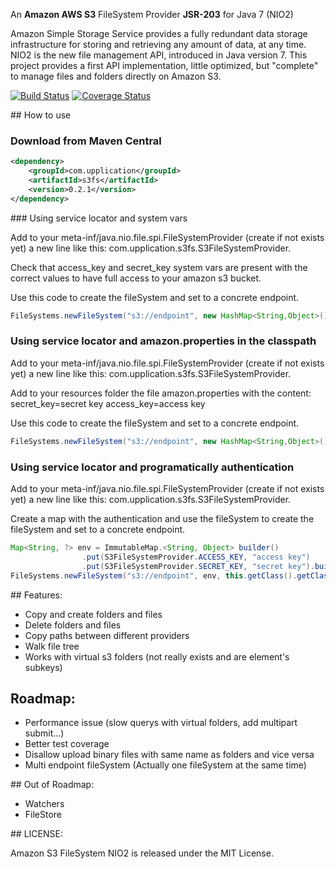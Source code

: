 An **Amazon AWS S3** FileSystem Provider **JSR-203** for Java 7 (NIO2)

Amazon Simple Storage Service provides a fully redundant data storage infrastructure for storing and retrieving any amount of data, at any time.
NIO2 is the new file management API, introduced in Java version 7. 
This project provides a first API implementation, little optimized, but "complete" to manage files and folders directly on Amazon S3.

[![Build Status](https://travis-ci.org/Upplication/Amazon-S3-FileSystem-NIO2.png)](https://travis-ci.org/Upplication/Amazon-S3-FileSystem-NIO2) [![Coverage Status](https://coveralls.io/repos/Upplication/Amazon-S3-FileSystem-NIO2/badge.png?branch=master)](https://coveralls.io/r/Upplication/Amazon-S3-FileSystem-NIO2?branch=master)

## How to use

### Download from Maven Central

```XML
<dependency>
	<groupId>com.upplication</groupId>
	<artifactId>s3fs</artifactId>
	<version>0.2.1</version>
</dependency>
```

### Using service locator and system vars

Add to your meta-inf/java.nio.file.spi.FileSystemProvider (create if not exists yet) a new line like this: com.upplication.s3fs.S3FileSystemProvider.

Check that access_key and secret_key system vars are present with the correct values to have full access to your amazon s3 bucket.

Use this code to create the fileSystem and set to a concrete endpoint.

```java
FileSystems.newFileSystem("s3://endpoint", new HashMap<String,Object>(), this.getClass().getClassLoader()); 
```

### Using service locator and amazon.properties in the classpath

Add to your meta-inf/java.nio.file.spi.FileSystemProvider (create if not exists yet) a new line like this: com.upplication.s3fs.S3FileSystemProvider.

Add to your resources folder the file amazon.properties with the content:
secret_key=secret key
access_key=access key

Use this code to create the fileSystem and set to a concrete endpoint.

```java
FileSystems.newFileSystem("s3://endpoint", new HashMap<String,Object>(), this.getClass().getClassLoader()); 
```

### Using service locator and programatically authentication

Add to your meta-inf/java.nio.file.spi.FileSystemProvider (create if not exists yet) a new line like this: com.upplication.s3fs.S3FileSystemProvider.

Create a map with the authentication and use the fileSystem to create the fileSystem and set to a concrete endpoint.
```java
Map<String, ?> env = ImmutableMap.<String, Object> builder()
				.put(S3FileSystemProvider.ACCESS_KEY, "access key")
				.put(S3FileSystemProvider.SECRET_KEY, "secret key").build()
FileSystems.newFileSystem("s3://endpoint", env, this.getClass().getClassLoader()); 
```


## Features:

* Copy and create folders and files
* Delete folders and files
* Copy paths between different providers
* Walk file tree
* Works with virtual s3 folders (not really exists and are element's subkeys)

## Roadmap:

* Performance issue (slow querys with virtual folders, add multipart submit...)
* Better test coverage
* Disallow upload binary files with same name as folders and vice versa
* Multi endpoint fileSystem (Actually one fileSystem at the same time)

## Out of Roadmap:

* Watchers
* FileStore

## LICENSE:

Amazon S3 FileSystem NIO2 is released under the MIT License.
